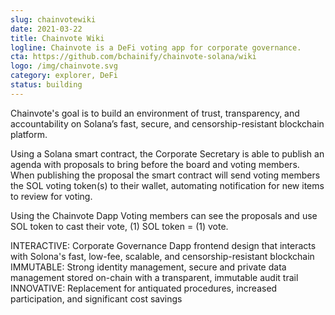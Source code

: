 ```yaml
---
slug: chainvotewiki
date: 2021-03-22
title: Chainvote Wiki
logline: Chainvote is a DeFi voting app for corporate governance.
cta: https://github.com/bchainify/chainvote-solana/wiki
logo: /img/chainvote.svg
category: explorer, DeFi
status: building
---
```


Chainvote's goal is to build an environment of trust, transparency, and accountability on Solana’s fast, secure, and censorship-resistant blockchain platform.

Using a Solana smart contract, the Corporate Secretary is able to publish an agenda with proposals to bring before the board and voting members. When publishing the proposal the smart contract will send voting members the SOL voting token(s) to their wallet, automating notification for new items to review for voting.

Using the Chainvote Dapp Voting members can see the proposals and use SOL token to cast their vote, (1) SOL token = (1) vote.

INTERACTIVE: Corporate Governance Dapp frontend design that interacts with Solona's fast, low-fee, scalable, and censorship-resistant blockchain
IMMUTABLE: Strong identity management, secure and private data management stored on-chain with a transparent, immutable audit trail
INNOVATIVE: Replacement for antiquated procedures, increased participation, and significant cost savings
